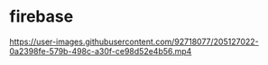 # firebase



https://user-images.githubusercontent.com/92718077/205127022-0a2398fe-579b-498c-a30f-ce98d52e4b56.mp4

